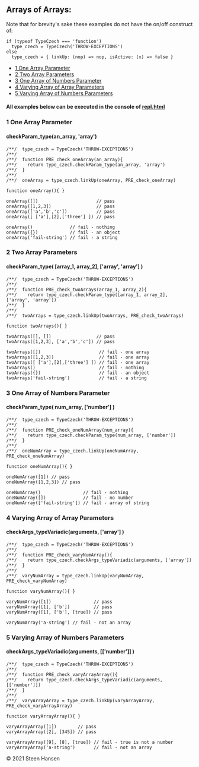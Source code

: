 
## Arrays of Arrays:

Note that for brevity's sake these examples do not have the on/off construct of:
```
if (typeof TypeCzech === 'function')
  type_czech = TypeCzech('THROW-EXCEPTIONS')
else
  type_czech = { linkUp: (nop) => nop, isActive: (x) => false }
```

  -  [1  One Array Parameter](#one-array-parameter)
  -  [2  Two Array Parameters](#two-array-parameters)
  -  [3  One Array of Numbers Parameter](#one-array-of-numbers-parameters)
  -  [4 Varying Array of Array Parameters](#vary-array-of-array-parameters)
  -  [5 Varying Array of Numbers Parameters](#vary-array-of-numbers-parameters)

#### All examples below can be executed in the console of [repl.html](../test-collection/repl.html)


### 1 One Array Parameter<a name="one-array-parameter"></a>
#### checkParam_type(an_array, 'array')

    /**/  type_czech = TypeCzech('THROW-EXCEPTIONS')
    /**/  
    /**/  function PRE_check_oneArray(an_array){
    /**/    return type_czech.checkParam_type(an_array, 'array')
    /**/  }
    /**/  
    /**/  oneArray = type_czech.linkUp(oneArray, PRE_check_oneArray) 

    function oneArray(){ }

    oneArray([])                      // pass
    oneArray([1,2,3])                 // pass
    oneArray(['a','b','c'])           // pass
    oneArray([ ['a'],[2],['three'] ]) // pass
    
    oneArray()              // fail - nothing
    oneArray({})            // fail - an object
    oneArray('fail-string') // fail - a string

### 2 Two Array Parameters<a name="two-array-parameters"></a>
#### checkParam_type( [array_1, array_2], ['array', 'array'] )

    /**/  type_czech = TypeCzech('THROW-EXCEPTIONS')
    /**/  
    /**/  function PRE_check_twoArrays(array_1, array_2){
    /**/    return type_czech.checkParam_type([array_1, array_2], ['array', 'array'])
    /**/  }
    /**/  
    /**/  twoArrays = type_czech.linkUp(twoArrays, PRE_check_twoArrays) 

    function twoArrays(){ }

    twoArrays([], [])                 // pass
    twoArrays([1,2,3], ['a','b','c']) // pass
        
    twoArrays([])                      // fail - one array
    twoArrays([1,2,3])                 // fail - one array
    twoArrays([ ['a'],[2],['three'] ]) // fail - one array
    twoArrays()                        // fail - nothing
    twoArrays({})                      // fail - an object
    twoArrays('fail-string')           // fail - a string

### 3 One Array of Numbers Parameter<a name="one-array-of-numbers-parameters"></a>
#### checkParam_type( num_array, ['number'] )

    /**/  type_czech = TypeCzech('THROW-EXCEPTIONS')
    /**/  
    /**/  function PRE_check_oneNumArray(num_array){
    /**/    return type_czech.checkParam_type(num_array, ['number'])
    /**/  }
    /**/  
    /**/  oneNumArray = type_czech.linkUp(oneNumArray, PRE_check_oneNumArray) 

    function oneNumArray(){ }

    oneNumArray([1]) // pass
    oneNumArray([1,2,3]) // pass

    oneNumArray()                // fail - nothing
    oneNumArray([])              // fail - no number 
    oneNumArray(['fail-string']) // fail - array of string



### 4 Varying Array of Array Parameters<a name="vary-array-of-array-parameters"></a>
#### checkArgs_typeVariadic(arguments, ['array'] )

    /**/  type_czech = TypeCzech('THROW-EXCEPTIONS')
    /**/  
    /**/  function PRE_check_varyNumArray(){
    /**/    return type_czech.checkArgs_typeVariadic(arguments, ['array'])
    /**/  }
    /**/  
    /**/  varyNumArray = type_czech.linkUp(varyNumArray, PRE_check_varyNumArray) 

    function varyNumArray(){ }

    varyNumArray([1])                // pass
    varyNumArray([1], ['b'])         // pass
    varyNumArray([1], ['b'], [true]) // pass

    varyNumArray('a-string') // fail - not an array





 
### 5 Varying Array of Numbers Parameters<a name="vary-array-of-numbers-parameters"></a>
#### checkArgs_typeVariadic(arguments, [['number']] )

    /**/  type_czech = TypeCzech('THROW-EXCEPTIONS')
    /**/  
    /**/  function PRE_check_varyArrayArray(){
    /**/    return type_czech.checkArgs_typeVariadic(arguments, [['number']])
    /**/  }
    /**/  
    /**/  varyArrayArray = type_czech.linkUp(varyArrayArray, PRE_check_varyArrayArray) 

    function varyArrayArray(){ }

    varyArrayArray([1])        // pass
    varyArrayArray([2], [345]) // pass

    varyArrayArray([9], [8], [true]) // fail - true is not a number
    varyArrayArray('a-string')       // fail - not an array


&copy; 2021 Steen Hansen
